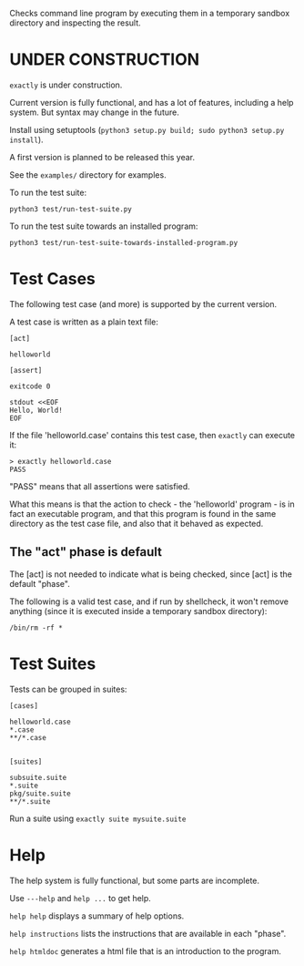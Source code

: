 Checks command line program by executing them in a temporary sandbox directory and inspecting the result.

UNDER CONSTRUCTION
==================

`exactly` is under construction.

Current version is fully functional, and has a lot of features, including a help system.
But syntax may change in the future.

Install using setuptools (`python3 setup.py build; sudo python3 setup.py install`).

A first version is planned to be released this year.

See the `examples/` directory for examples.

To run the test suite:

    python3 test/run-test-suite.py

To run the test suite towards an installed program:

    python3 test/run-test-suite-towards-installed-program.py


Test Cases
==========

The following test case (and more) is supported by the current version.



A test case is written as a plain text file:

    [act]

    helloworld

    [assert]

    exitcode 0

    stdout <<EOF
    Hello, World!
    EOF


If the file 'helloworld.case' contains this test case, then `exactly` can execute it:


    > exactly helloworld.case
    PASS


"PASS" means that all assertions were satisfied.

What this means is that the action to check - the 'helloworld' program - is in fact an executable program,
and that this program is found in the same directory as the test case file,
and also that it behaved as expected.

The "act" phase is default
--------------------------

The [act] is not needed to indicate what is being checked, since [act] is the default "phase".
 
The following is a valid test case,
and if run by shellcheck, it won't remove anything (since it is executed inside a temporary sandbox directory):

    /bin/rm -rf *


Test Suites
===========


Tests can be grouped in suites:


    [cases]

    helloworld.case
    *.case
    **/*.case
    

    [suites]

    subsuite.suite
    *.suite
    pkg/suite.suite
    **/*.suite


Run a suite using `exactly suite mysuite.suite`


Help
====


The help system is fully functional, but some parts are incomplete.

Use `---help` and `help ...` to get help.

`help help` displays a summary of help options.

`help instructions` lists the instructions that are available in each "phase".

`help htmldoc` generates a html file that is an introduction to the program.
